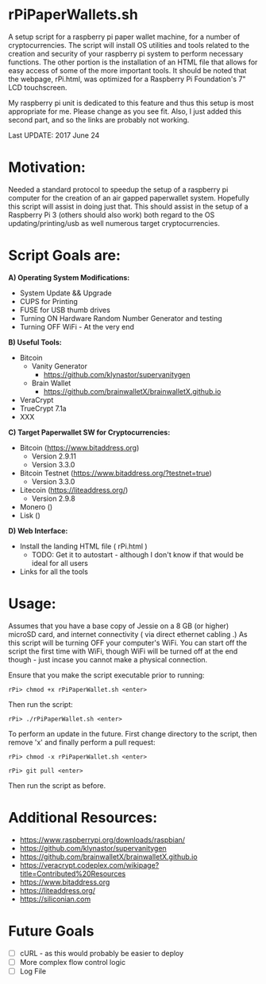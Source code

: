 # rPiPaperWallets.sh
A setup script for a raspberry pi paper wallet machine, for a number of cryptocurrencies. The script will install OS utilities and tools related to the creation and security of your raspberry pi system to perform necessary functions.  The other portion is the installation of an HTML file that allows for easy access of some of the more important tools.  It should be noted that the webpage, rPi.html, was optimized for a Raspberry Pi Foundation's 7" LCD touchscreen. 

My raspberry pi unit is dedicated to this feature and thus this setup is most appropriate for me.  Please change as you see fit.  Also, I just added this second part, and so the links are probably not working.

Last UPDATE:  2017 June 24 

# Motivation:

Needed a standard protocol to speedup the setup of a raspberry pi computer for the creation of an air gapped paperwallet system.  Hopefully this script will assist in doing just that.  This should assist in the setup of a Raspberry Pi 3 (others should also work) both regard to the OS updating/printing/usb as well numerous target cryptocurrencies.

# Script Goals are:

__A)  Operating System Modifications:__
* System Update && Upgrade
* CUPS for Printing
* FUSE for USB thumb drives
* Turning ON Hardware Random Number Generator and testing
* Turning OFF WiFi - At the very end

__B) Useful Tools:__
* Bitcoin 
  * Vanity Generator
    * https://github.com/klynastor/supervanitygen
  * Brain Wallet
    * https://github.com/brainwalletX/brainwalletX.github.io
* VeraCrypt
* TrueCrypt 7.1a
* XXX

__C) Target Paperwallet SW for Cryptocurrencies:__
* Bitcoin (https://www.bitaddress.org)
  * Version 2.9.11
  * Version 3.3.0
* Bitcoin Testnet (https://www.bitaddress.org/?testnet=true)
  * Version 3.3.0
* Litecoin (https://liteaddress.org/)
  * Version 2.9.8
* Monero ()
* Lisk ()

__D) Web Interface:__
* Install the landing HTML file ( rPi.html )
  * TODO: Get it to autostart - although I don't know if that would be ideal for all users
* Links for all the tools

# Usage:

Assumes that you have a base copy of Jessie on a 8 GB (or higher) microSD card, and internet connectivity ( via direct ethernet cabling .)  As this script will be turning OFF your computer's WiFi. You can start off the script the first time with WiFi, though WiFi will be turned off at the  end though - just incase you cannot make a physical connection. 

Ensure that you make the script executable prior to running:

`rPi> chmod +x rPiPaperWallet.sh <enter>`

Then run the script:

`rPi> ./rPiPaperWallet.sh <enter>`

To perform an update in the future.  First change directory to the script, then remove 'x' and finally perform a pull request:

`rPi> chmod -x rPiPaperWallet.sh <enter>`

`rPi> git pull <enter>`

Then run the script as before.

# Additional Resources:

* https://www.raspberrypi.org/downloads/raspbian/
* https://github.com/klynastor/supervanitygen
* https://github.com/brainwalletX/brainwalletX.github.io
* https://veracrypt.codeplex.com/wikipage?title=Contributed%20Resources
* https://www.bitaddress.org
* https://liteaddress.org/
* https://siliconian.com

# Future Goals

- [ ] cURL - as this would probably be easier to deploy
- [ ] More complex flow control logic
- [ ] Log File

